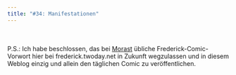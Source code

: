 ```yaml
---
title: "#34: Manifestationen"
---
```

<br />
<br />
P.S.: Ich habe beschlossen, das bei <a href="http://morast.twoday.net/">Morast</a> &uuml;bliche Frederick-Comic-Vorwort hier bei frederick.twoday.net in Zukunft wegzulassen und in diesem Weblog einzig und allein den t&auml;glichen Comic zu ver&ouml;ffentlichen.
